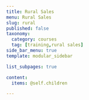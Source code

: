 ```yaml
---
title: Rural Sales
menu: Rural Sales
slug: rural
published: false
taxonomy:
  category: courses
  tag: [training,rural sales]
side_bar_menu: true
template: modular_sidebar

list_subpages: true

content:
  items: @self.children

---
```

